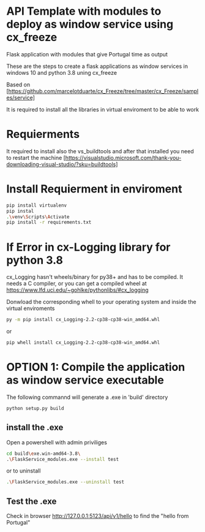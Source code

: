 # API Template with modules to deploy as window service using cx_freeze
Flask application with modules that give Portugal time as output

These are the steps to create a flask applications as window services in windows 10 and python 3.8 uning cx_freeze

Based on [https://github.com/marcelotduarte/cx_Freeze/tree/master/cx_Freeze/samples/service]


It is required to install all the libraries in virtual enviroment to be able to work

# Requierments
It required to install also the vs_buildtools and after that installed you need to restart the machine
[https://visualstudio.microsoft.com/thank-you-downloading-visual-studio/?sku=buildtools]


# Install Requierment in enviroment 
```sh
pip install virtualenv 
pip instal
.\venv\Scripts\Activate
pip install -r requirements.txt
```

# If Error in cx-Logging library for python 3.8
cx_Logging hasn't wheels/binary for py38+ and has to be compiled. It needs a C compiler, or you can get a compiled wheel at https://www.lfd.uci.edu/~gohlke/pythonlibs/#cx_logging

Donwload the corresponding whell to your operating system and inside the virtual enviroments 
```sh
py -m pip install cx_Logging-2.2-cp38-cp38-win_amd64.whl
```
or
```sh
pip whell install cx_Logging-2.2-cp38-cp38-win_amd64.whl
```


# OPTION 1: Compile the application as window service executable 
The following commannd will generate a .exe in  'build' directory

```sh
python setup.py build
```

## install the .exe  
Open a powershell with admin priviliges 
```sh
cd build\exe.win-amd64-3.8\
.\FlaskService_modules.exe --install test
```
or to uninstall
```sh
.\FlaskService_modules.exe --uninstall test
```
## Test the .exe  
Check in browser http://127.0.0.1:5123/api/v1/hello to find the "hello from Portugal" 
